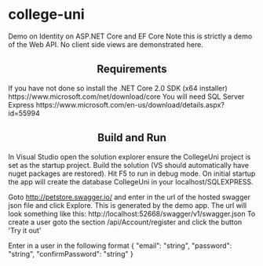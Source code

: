 # college-uni
Demo on Identity on ASP.NET Core and EF Core
Note this is strictly a demo of the Web API. No client side views are demonstrated here.

<h2 align="center">Requirements</h2>
If you have not done so install the .NET Core 2.0 SDK (x64 installer)
https://www.microsoft.com/net/download/core
You will need SQL Server Express
https://www.microsoft.com/en-us/download/details.aspx?id=55994

<h2 align="center">Build and Run</h2>

In Visual Studio open the solution explorer ensure the CollegeUni project is set as the startup project.
Build the solution (VS should automatically have nuget packages are restored).
Hit F5 to run in debug mode.
On initial startup the app will create the database CollegeUni in your localhost/SQLEXPRESS.

Goto http://petstore.swagger.io/ and enter in the url of the hosted swagger json file and click Explore. This is generated by the demo app. The url will look something like this: http://localhost:52668/swagger/v1/swagger.json
To create a user goto the section /api/Account/register and click the button 'Try it out'

Enter in a user in the following format
{
  "email": "string",
  "password": "string",
  "confirmPassword": "string"
}


